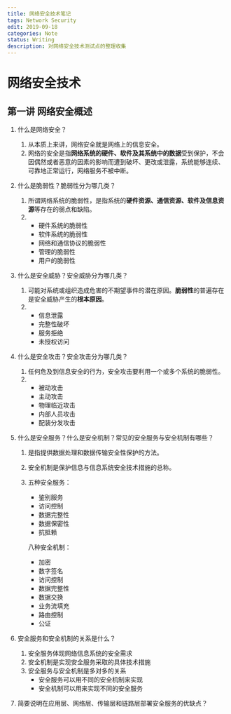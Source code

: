 ```yaml
---
title: 网络安全技术笔记
tags: Network Security
edit: 2019-09-18
categories: Note
status: Writing
description: 对网络安全技术测试点的整理收集
---
```


# 网络安全技术

## 第一讲 网络安全概述

1. 什么是网络安全？
   1. 从本质上来讲，网络安全就是网络上的信息安全。
   2. 网络的安全是指**网络系统的硬件、软件及其系统中的数据**受到保护，不会因偶然或者恶意的因素的影响而遭到破坏、更改或泄露，系统能够连续、可靠地正常运行，网络服务不被中断。 
2. 什么是脆弱性？脆弱性分为哪几类？
   1. 所谓网络系统的脆弱性，是指系统的**硬件资源、通信资源、软件及信息资源**等存在的弱点和缺陷。
   2. - 硬件系统的脆弱性
      - 软件系统的脆弱性
      - 网络和通信协议的脆弱性
      - 管理的脆弱性
      - 用户的脆弱性
3. 什么是安全威胁？安全威胁分为哪几类？
   1. 可能对系统或组织造成危害的不期望事件的潜在原因。**脆弱性**的普遍存在是安全威胁产生的**根本原因**。
   2. - 信息泄露
      - 完整性破坏
      - 服务拒绝
      - 未授权访问
4. 什么是安全攻击？安全攻击分为哪几类？
   1. 任何危及到信息安全的行为，安全攻击要利用一个或多个系统的脆弱性。
   2. - 被动攻击
      - 主动攻击
      - 物理临近攻击
      - 内部人员攻击
      - 配装分发攻击

5. 什么是安全服务？什么是安全机制？常见的安全服务与安全机制有哪些？

   1. 是指提供数据处理和数据传输安全性保护的方法。

   2. 安全机制是保护信息与信息系统安全技术措施的总称。

   3. 五种安全服务：

      - 鉴别服务
      - 访问控制
      - 数据完整性
      - 数据保密性
      - 抗抵赖

      八种安全机制：

      - 加密
      - 数字签名
      - 访问控制
      - 数据完整性
      - 数据交换
      - 业务流填充
      - 路由控制
      - 公证

6. 安全服务和安全机制的关系是什么？

   1. 安全服务体现网络信息系统的安全需求
   2. 安全机制是实现安全服务采取的具体技术措施
   3. 安全服务与安全机制是多对多的关系
      - 安全服务可以用不同的安全机制来实现
      - 安全机制可以用来实现不同的安全服务

7. 简要说明在应用层、网络层、传输层和链路层部署安全服务的优缺点？

   